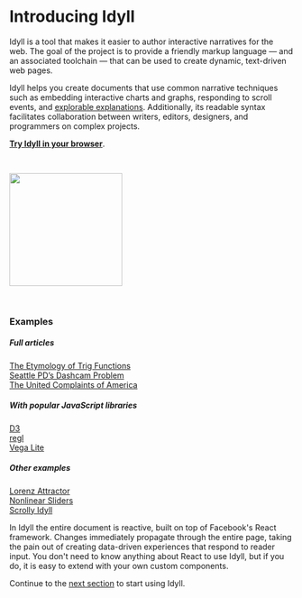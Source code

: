 
# Introducing Idyll

Idyll is a tool that makes it easier to author interactive narratives
for the web. The goal of the project is to provide a friendly
markup language — and an associated toolchain —
that can be used to create dynamic, text-driven web pages.

Idyll helps you create documents that use common narrative techniques
such as embedding interactive charts and graphs,
responding to scroll events, and [explorable explanations](http://explorableexplanations.com/). Additionally,
its readable syntax facilitates
collaboration between writers, editors, designers,
and programmers on complex projects.

**[Try Idyll in your browser](https://idyll-lang.github.io/editor/)**.

<a href="https://opencollective.com/idyll/donate" target="_blank">
  <img src="https://opencollective.com/idyll/donate/button@2x.png?color=blue" width="200" style="margin: 30px 0;" />
</a>

### Examples

##### Full articles

<div class="example">
  <a href="https://mathisonian.github.io/trig/etymology/">
    <div class="example-image" style="background-image: url(./images/trig.png)"></div>
     The Etymology of Trig Functions
  </a>
</div>

<div class="example">
  <a href="https://mathisonian.github.io/dashcam/">
    <div class="example-image" style="background-image: url(https://mathisonian.github.io/dashcam/images/share.png)"></div>
    Seattle PD’s Dashcam Problem
  </a>
</div>

<div class="example">
  <a href="https://mathisonian.github.io/consumer-complaints/">
    <div class="example-image" style="background-image: url(./images/complaints-2.gif)"></div>
    The United Complaints of America
  </a>
</div>

##### With popular JavaScript libraries


<div class="example">
  <a href="https://idyll-lang.github.io/idyll-d3-component/">
    <div class="example-image" style="background-image: url(./images/d3.png)"></div>
     D3
  </a>
</div>

<div class="example">
  <a href="https://idyll-lang.github.io/idyll-regl-component/">
    <div class="example-image" style="background-image: url(./images/regl.png)"></div>
    regl
  </a>
</div>

<div class="example">
  <a href="https://idyll-lang.github.io/examples/csv/">
    <div class="example-image" style="background-image: url(./images/vl.png)"></div>
    Vega Lite
  </a>
</div>

##### Other examples

<div class="example">
  <a href="https://mathisonian.github.io/lorenz/">
    <div class="example-image" style="background-image: url(./images/lorenz.png)"></div>
     Lorenz Attractor
  </a>
</div>

<div class="example">
  <a href="https://mathisonian.github.io/idyll/nonlinear-sliders/">
    <div class="example-image" style="background-image: url(./images/nonlinear.png)"></div>
    Nonlinear Sliders
  </a>
</div>

<div class="example">
  <a href="https://idyll-lang.github.io/idyll/scroll/">
    <div class="example-image" style="background-image: url(./images/scroll.gif)"></div>
    Scrolly Idyll
  </a>
</div>


In Idyll the entire document is reactive, built on top of Facebook's React framework. Changes
immediately propagate through the entire page, taking the pain out of creating
data-driven experiences that respond to reader input. You don't need to know anything about React
to use Idyll, but if you do, it is easy to extend with your own custom components.

Continue to the [next section](/getting-started) to start using Idyll.
